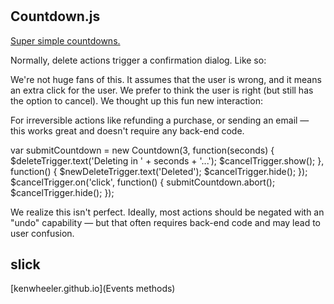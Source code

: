 # 

## Countdown.js
[Super simple countdowns.](gumroad.github.io)

Normally, delete actions trigger a confirmation dialog. Like so:

We're not huge fans of this. It assumes that the user is wrong, and it means an extra click for the user. We prefer to think the user is right (but still has the option to cancel). We thought up this fun new interaction:

For irreversible actions like refunding a purchase, or sending an email — this works great and doesn't require any back-end code.

var submitCountdown = new Countdown(3, function(seconds) { $deleteTrigger.text('Deleting in ' + seconds + '...'); $cancelTrigger.show(); }, function() { $newDeleteTrigger.text('Deleted'); $cancelTrigger.hide(); }); $cancelTrigger.on('click', function() { submitCountdown.abort(); $cancelTrigger.hide(); }); 

We realize this isn't perfect. Ideally, most actions should be negated with an "undo" capability — but that often requires back-end code and may lead to user confusion.


## slick

[kenwheeler.github.io](Events methods)



